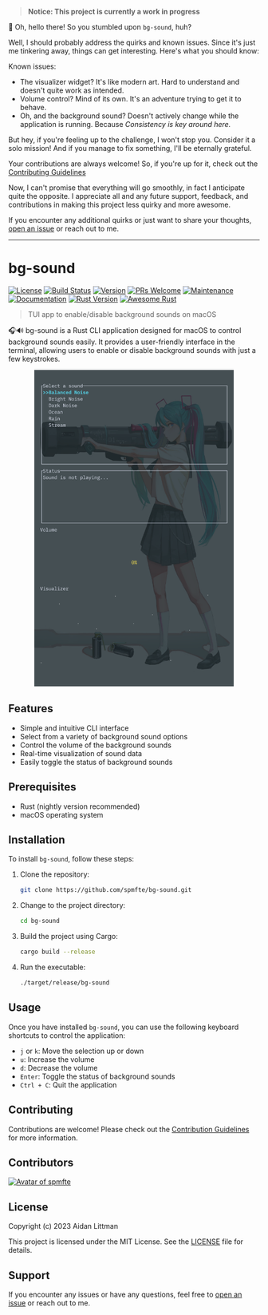 > **Notice: This project is currently a work in progress**

🚧 Oh, hello there! So you stumbled upon `bg-sound`, huh?

Well, I should probably address the quirks and known issues. Since it's just me tinkering away, things can get interesting. Here's what you should know:

Known issues:
- The visualizer widget? It's like modern art. Hard to understand and doesn't quite work as intended.
- Volume control? Mind of its own. It's an adventure trying to get it to behave.
- Oh, and the background sound? Doesn't actively change while the application is running. Because _Consistency is key around here._

But hey, if you're feeling up to the challenge, I won't stop you. Consider it a solo mission! And if you manage to fix something, I'll be eternally grateful.

Your contributions are always welcome! So, if you're up for it, check out the [Contributing Guidelines](https://github.com/spmfte/BG-Sounds/blob/main/CONTRIBUTING.md)

Now, I can't promise that everything will go smoothly, in fact I anticipate quite the opposite. I appreciate all and any future support, feedback, and contributions in making this project less quirky and more awesome.

If you encounter any additional quirks or just want to share your thoughts, [open an issue](https://github.com/spmfte/bg-sound/issues) or reach out to me.

---

# bg-sound

[![License](https://img.shields.io/badge/license-MIT-blue.svg)](https://opensource.org/licenses/MIT)
[![Build Status](https://img.shields.io/travis/your-username/bg-sound/master.svg)](https://travis-ci.org/your-username/bg-sound)
[![Version](https://img.shields.io/badge/version-1.0.0-green.svg)](https://github.com/your-username/bg-sound/releases)
[![PRs Welcome](https://img.shields.io/badge/PRs-welcome-brightgreen.svg)](https://github.com/your-username/bg-sound/pulls)
[![Maintenance](https://img.shields.io/badge/Maintained%3F-yes-green.svg)](https://github.com/your-username/bg-sound/graphs/commit-activity)
[![Documentation](https://img.shields.io/badge/docs-yes-brightgreen.svg)](https://your-username.github.io/bg-sound)
[![Rust Version](https://img.shields.io/badge/rust-1.55%2B-orange.svg)](https://www.rust-lang.org)
[![Awesome Rust](https://img.shields.io/badge/Awesome-Rust-8C271E.svg)](https://github.com/rust-unofficial/awesome-rust)

> TUI app to enable/disable background sounds on macOS

🎧🔊 bg-sound is a Rust CLI application designed for macOS to control background sounds easily. It provides a user-friendly interface in the terminal, allowing users to enable or disable background sounds with just a few keystrokes.

<p align="center">
  <img src="bgsdemo.png" alt="Demo" width="400">
</p>

## Features

- Simple and intuitive CLI interface
- Select from a variety of background sound options
- Control the volume of the background sounds
- Real-time visualization of sound data
- Easily toggle the status of background sounds

## Prerequisites

- Rust (nightly version recommended)
- macOS operating system

## Installation

To install `bg-sound`, follow these steps:

1. Clone the repository:

   ```bash
   git clone https://github.com/spmfte/bg-sound.git
   ```

2. Change to the project directory:

   ```bash
   cd bg-sound
   ```

3. Build the project using Cargo:

   ```bash
   cargo build --release
   ```

4. Run the executable:

   ```bash
   ./target/release/bg-sound
   ```

## Usage

Once you have installed `bg-sound`, you can use the following keyboard shortcuts to control the application:

- `j` or `k`: Move the selection up or down
- `u`: Increase the volume
- `d`: Decrease the volume
- `Enter`: Toggle the status of background sounds
- `Ctrl + C`: Quit the application

## Contributing

Contributions are welcome! Please check out the [Contribution Guidelines](CONTRIBUTING.md) for more information.

## Contributors

<!-- Add contributors' avatars and names below: -->
[<img src="https://avatars.githubusercontent.com/spmfte" width="64px" alt="Avatar of spmfte">](https://github.com/spmfte)  

## License

Copyright (c) 2023 Aidan Littman

This project is licensed under the MIT License. See the [LICENSE](LICENSE) file for details.

## Support

If you encounter any issues or have any questions, feel free to [open an issue](https://github.com/spmfte/bg-sound/issues) or reach out to me.
